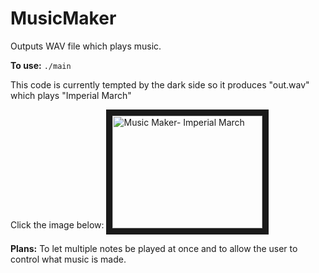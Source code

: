 # MusicMaker
Outputs WAV file which plays music.

**To use:** `./main`

This code is currently tempted by the dark side so it produces "out.wav" which plays "Imperial March"

Click the image below:
<a href="http://www.youtube.com/watch?feature=player_embedded&v=Bwy55oaBHos
" target="_blank"><img src="http://img.youtube.com/vi/Bwy55oaBHos/0.jpg" 
alt="Music Maker- Imperial March" width="240" height="180" border="10" /></a>

**Plans:** To let multiple notes be played at once and to allow the user to control what music is made.
